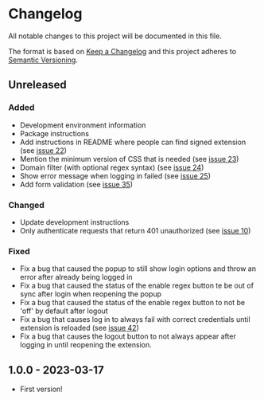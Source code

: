 # Changelog

All notable changes to this project will be documented in this file.

The format is based on [Keep a Changelog](http://keepachangelog.com/en/1.0.0/)
and this project adheres to [Semantic Versioning](http://semver.org/spec/v2.0.0.html).

## Unreleased

### Added

- Development environment information
- Package instructions
- Add instructions in README where people can find signed extension (see [issue 22](https://github.com/KNowledgeOnWebScale/solid-authentication-browser-extension/issues/22))
- Mention the minimum version of CSS that is needed (see [issue 23](https://github.com/KNowledgeOnWebScale/solid-authentication-browser-extension/issues/23))
- Domain filter (with optional regex syntax) (see [issue 24](https://github.com/KNowledgeOnWebScale/solid-authentication-browser-extension/issues/24))
- Show error message when logging in failed (see [issue 25](https://github.com/KNowledgeOnWebScale/solid-authentication-browser-extension/issues/25))
- Add form validation (see [issue 35](https://github.com/KNowledgeOnWebScale/solid-authentication-browser-extension/issues/35))

### Changed

- Update development instructions
- Only authenticate requests that return 401 unauthorized (see [issue 10](https://github.com/KNowledgeOnWebScale/solid-authentication-browser-extension/issues/10))

### Fixed

- Fix a bug that caused the popup to still show login options and throw an error after already being logged in
- Fix a bug that caused the status of the enable regex button te be out of sync after login when reopening the popup
- Fix a bug that caused the status of the enable regex button to not be 'off' by default after logout
- Fix a bug that causes log in to always fail with correct credentials until extension is reloaded (see [issue 42](https://github.com/KNowledgeOnWebScale/solid-authentication-browser-extension/issues/42))
- Fix a bug that causes the logout button to not always appear after logging in until reopening the extension.

## 1.0.0 - 2023-03-17

- First version!
